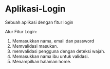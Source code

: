 # Aplikasi-Login
Sebuah aplikasi dengan fitur login

Alur Fitur Login:
1. Memasukkan nama, email dan password
2. Memvalidasi masukan.
3. memvalidasi pengguna dengan deteksi wajah.
4. Memasukkan nama ibu untuk validasi.
4. Menampilkan halaman home.
